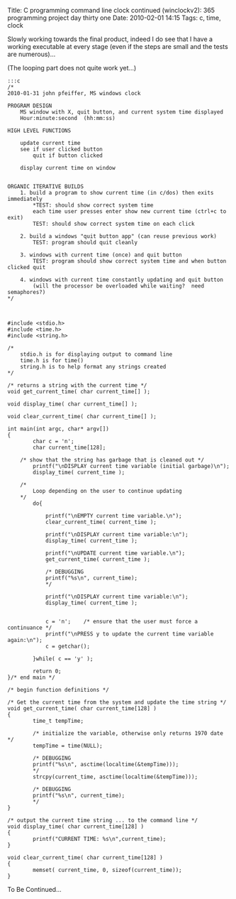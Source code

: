 Title: C programming command line clock continued (winclockv2): 365 programming project day thirty one
Date: 2010-02-01 14:15
Tags: c, time, clock

Slowly working towards the final product, indeed I do see that I have a working executable at every stage (even if the steps are small and the tests are numerous)...

(The looping part does not quite work yet...)

    :::c
    /* 
    2010-01-31 john pfeiffer, MS windows clock
    
    PROGRAM DESIGN
    	MS window with X, quit button, and current system time displayed
    	Hour:minute:second  (hh:mm:ss)
    
    HIGH LEVEL FUNCTIONS	
    	
    	update current time
    	see if user clicked button
    		quit if button clicked
    
    	display current time on window
    
    
    ORGANIC ITERATIVE BUILDS
    	1. build a program to show current time (in c/dos) then exits immediately
    		*TEST: should show correct system time 
    		each time user presses enter show new current time (ctrl+c to exit)
    		TEST: should show correct system time on each click
    
    	2. build a windows "quit button app" (can reuse previous work)
    		TEST: program should quit cleanly
    
    	3. windows with current time (once) and quit button
    		TEST: program should show correct system time and when button clicked quit
    
    	4. windows with current time constantly updating and quit button
    		(will the processor be overloaded while waiting?  need semaphores?)
    */
    
    
    
    #include <stdio.h>
    #include <time.h>
    #include <string.h>
    
    /*	
    	stdio.h is for displaying output to command line
    	time.h is for time()
    	string.h is to help format any strings created
    */
    
    /* returns a string with the current time */
    void get_current_time( char current_time[] );
    
    void display_time( char current_time[] );
    
    void clear_current_time( char current_time[] );
    
    int main(int argc, char* argv[])
    {
        	char c = 'n';
        	char current_time[128];
        
        /* show that the string has garbage that is cleaned out */
        	printf("\nDISPLAY current time variable (initial garbage)\n");
        	display_time( current_time );
        	
        /*
        	Loop depending on the user to continue updating
        */
        	do{	
        	
        		printf("\nEMPTY current time variable.\n");
        		clear_current_time( current_time );
        		
        		printf("\nDISPLAY current time variable:\n");
        		display_time( current_time );
        
        		printf("\nUPDATE current time variable.\n");
        		get_current_time( current_time );
        
        		/* DEBUGGING
        		printf("%s\n", current_time);
        		*/
        
        		printf("\nDISPLAY current time variable:\n");
        		display_time( current_time );
        
        	
        		c = 'n';	/* ensure that the user must force a continuance */
        		printf("\nPRESS y to update the current time variable again:\n");
        		c = getchar();
        	
        	}while( c == 'y' );
        
        	return 0;
    }/* end main */
    
    /* begin function definitions */
    
    /* Get the current time from the system and update the time string */
    void get_current_time( char current_time[128] )
    {
        	time_t tempTime;
        
        	/* initialize the variable, otherwise only returns 1970 date */
        	tempTime = time(NULL);
        
        	/* DEBUGGING
        	printf("%s\n", asctime(localtime(&tempTime)));
        	*/
        	strcpy(current_time, asctime(localtime(&tempTime)));
        
        	/* DEBUGGING
        	printf("%s\n", current_time);
        	*/
    }
    
    /* output the current time string ... to the command line */
    void display_time( char current_time[128] )
    {
        	printf("CURRENT TIME: %s\n",current_time);
    }
    
    void clear_current_time( char current_time[128] )
    {
        	memset( current_time, 0, sizeof(current_time));
    }
    
To Be Continued...
